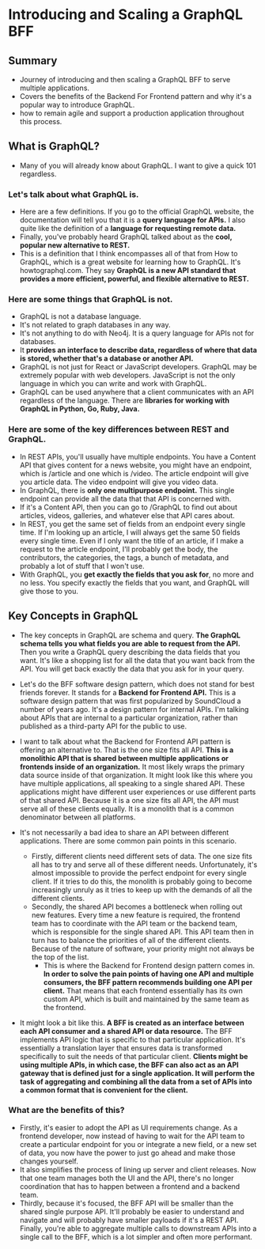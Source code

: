 # Introducing and Scaling a GraphQL BFF

## Summary
* Journey of introducing and then scaling a GraphQL BFF to serve multiple applications. 
* Covers the benefits of the Backend For Frontend pattern and why it's a popular way to introduce GraphQL. 
* how to remain agile and support a production application throughout this process.

## What is GraphQL?
* Many of you will already know about GraphQL. I want to give a quick 101 regardless. 
### Let's talk about what GraphQL is. 
* Here are a few definitions. If you go to the official GraphQL website, the documentation will tell you that it is a **query language for APIs.** I also quite like the definition of a **language for requesting remote data.**
* Finally, you've probably heard GraphQL talked about as the **cool, popular new alternative to REST.**
* This is a definition that I think encompasses all of that from How to GraphQL, which is a great website for learning how to GraphQL. It's howtographql.com. They say **GraphQL is a new API standard that provides a more efficient, powerful, and flexible alternative to REST.**

### Here are some things that GraphQL is not. 
* GraphQL is not a database language. 
* It's not related to graph databases in any way. 
* It's not anything to do with Neo4j. It is a query language for APIs not for databases. 
* It **provides an interface to describe data, regardless of where that data is stored, whether that's a database or another API.**
* GraphQL is not just for React or JavaScript developers. GraphQL may be extremely popular with web developers. JavaScript is not the only language in which you can write and work with GraphQL. 
* GraphQL can be used anywhere that a client communicates with an API regardless of the language. There are **libraries for working with GraphQL in Python, Go, Ruby, Java.**

### Here are some of the key differences between REST and GraphQL. 
* In REST APIs, you'll usually have multiple endpoints. You have a Content API that gives content for a news website, you might have an endpoint, which is /article and one which is /video. The article endpoint will give you article data. The video endpoint will give you video data. 
* In GraphQL, there is **only one multipurpose endpoint.** This single endpoint can provide all the data that that API is concerned with. 
 * If it's a Content API, then you can go to /GraphQL to find out about articles, videos, galleries, and whatever else that API cares about. 
* In REST, you get the same set of fields from an endpoint every single time. If I'm looking up an article, I will always get the same 50 fields every single time. Even if I only want the title of an article, if I make a request to the article endpoint, I'll probably get the body, the contributors, the categories, the tags, a bunch of metadata, and probably a lot of stuff that I won't use. 
* With GraphQL, you **get exactly the fields that you ask for**, no more and no less. You specify exactly the fields that you want, and GraphQL will give those to you.

## Key Concepts in GraphQL
* The key concepts in GraphQL are schema and query. **The GraphQL schema tells you what fields you are able to request from the API.** Then you write a GraphQL query describing the data fields that you want. It's like a shopping list for all the data that you want back from the API. You will get back exactly the data that you ask for in your query.

*  Let's do the BFF software design pattern, which does not stand for best friends forever. It stands for a **Backend for Frontend API.** This is a software design pattern that was first popularized by SoundCloud a number of years ago. It's a design pattern for internal APIs. I'm talking about APIs that are internal to a particular organization, rather than published as a third-party API for the public to use.

* I want to talk about what the Backend for Frontend API pattern is offering an alternative to. That is the one size fits all API. **This is a monolithic API that is shared between multiple applications or frontends inside of an organization.** It most likely wraps the primary data source inside of that organization. It might look like this where you have multiple applications, all speaking to a single shared API. These applications might have different user experiences or use different parts of that shared API. Because it is a one size fits all API, the API must serve all of these clients equally. It is a monolith that is a common denominator between all platforms.

* It's not necessarily a bad idea to share an API between different applications. There are some common pain points in this scenario. 
  * Firstly, different clients need different sets of data. The one size fits all has to try and serve all of these different needs. Unfortunately, it's almost impossible to provide the perfect endpoint for every single client. If it tries to do this, the monolith is probably going to become increasingly unruly as it tries to keep up with the demands of all the different clients.
  * Secondly, the shared API becomes a bottleneck when rolling out new features. Every time a new feature is required, the frontend team has to coordinate with the API team or the backend team, which is responsible for the single shared API. This API team then in turn has to balance the priorities of all of the different clients. Because of the nature of software, your priority might not always be the top of the list. 
    * This is where the Backend for Frontend design pattern comes in. **In order to solve the pain points of having one API and multiple consumers, the BFF pattern recommends building one API per client.** That means that each frontend essentially has its own custom API, which is built and maintained by the same team as the frontend.

* It might look a bit like this. **A BFF is created as an interface between each API consumer and a shared API or data resource.** The BFF implements API logic that is specific to that particular application. It's essentially a translation layer that ensures data is transformed specifically to suit the needs of that particular client. **Clients might be using multiple APIs, in which case, the BFF can also act as an API gateway that is defined just for a single application. It will perform the task of aggregating and combining all the data from a set of APIs into a common format that is convenient for the client.**

### What are the benefits of this? 
* Firstly, it's easier to adopt the API as UI requirements change. As a frontend developer, now instead of having to wait for the API team to create a particular endpoint for you or integrate a new field, or a new set of data, you now have the power to just go ahead and make those changes yourself. 
* It also simplifies the process of lining up server and client releases. Now that one team manages both the UI and the API, there's no longer coordination that has to happen between a frontend and a backend team. 
* Thirdly, because it's focused, the BFF API will be smaller than the shared single purpose API. It'll probably be easier to understand and navigate and will probably have smaller payloads if it's a REST API. Finally, you're able to aggregate multiple calls to downstream APIs into a single call to the BFF, which is a lot simpler and often more performant.


